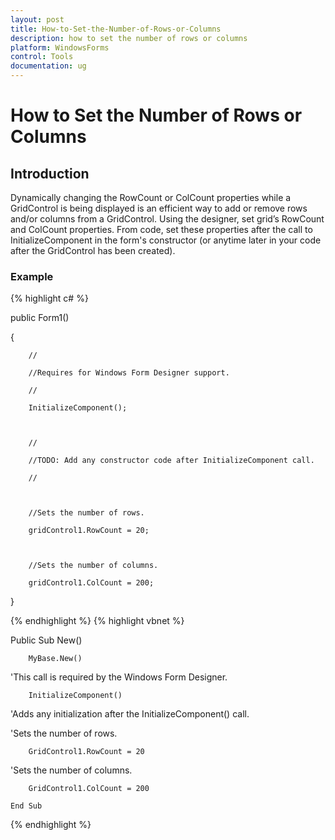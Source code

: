 ```yaml
---
layout: post
title: How-to-Set-the-Number-of-Rows-or-Columns
description: how to set the number of rows or columns
platform: WindowsForms
control: Tools
documentation: ug
---
```


# How to Set the Number of Rows or Columns

## Introduction

Dynamically changing the RowCount or ColCount properties while a GridControl is being displayed is an efficient way to add or remove rows and/or columns from a GridControl. Using the designer, set grid’s RowCount and ColCount properties. From code, set these properties after the call to InitializeComponent in the form's constructor (or anytime later in your code after the GridControl has been created). 

### Example

{% highlight c# %}



public Form1()

{

        //

        //Requires for Windows Form Designer support.

        //

        InitializeComponent();



        //

        //TODO: Add any constructor code after InitializeComponent call.

        //



        //Sets the number of rows.             

        gridControl1.RowCount = 20;



        //Sets the number of columns.    

        gridControl1.ColCount = 200;

}


{% endhighlight  %}
{% highlight vbnet %}



  Public Sub New()

        MyBase.New()



'This call is required by the Windows Form Designer.

        InitializeComponent()



'Adds any initialization after the InitializeComponent() call.



'Sets the number of rows.             

        GridControl1.RowCount = 20 



'Sets the number of columns.    

        GridControl1.ColCount = 200 

    End Sub

{% endhighlight  %}

